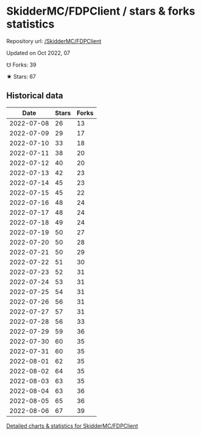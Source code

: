 # SkidderMC/FDPClient / stars & forks statistics

Repository url: [/SkidderMC/FDPClient](https://github.com/SkidderMC/FDPClient)

Updated on Oct 2022, 07

☋ Forks: 39

★ Stars: 67

## Historical data
| Date | Stars | Forks |
|------|-------|-------|
| 2022-07-08 | 26 | 13 | 
| 2022-07-09 | 29 | 17 | 
| 2022-07-10 | 33 | 18 | 
| 2022-07-11 | 38 | 20 | 
| 2022-07-12 | 40 | 20 | 
| 2022-07-13 | 42 | 23 | 
| 2022-07-14 | 45 | 23 | 
| 2022-07-15 | 45 | 22 | 
| 2022-07-16 | 48 | 24 | 
| 2022-07-17 | 48 | 24 | 
| 2022-07-18 | 49 | 24 | 
| 2022-07-19 | 50 | 27 | 
| 2022-07-20 | 50 | 28 | 
| 2022-07-21 | 50 | 29 | 
| 2022-07-22 | 51 | 30 | 
| 2022-07-23 | 52 | 31 | 
| 2022-07-24 | 53 | 31 | 
| 2022-07-25 | 54 | 31 | 
| 2022-07-26 | 56 | 31 | 
| 2022-07-27 | 57 | 31 | 
| 2022-07-28 | 56 | 33 | 
| 2022-07-29 | 59 | 36 | 
| 2022-07-30 | 60 | 35 | 
| 2022-07-31 | 60 | 35 | 
| 2022-08-01 | 62 | 35 | 
| 2022-08-02 | 64 | 35 | 
| 2022-08-03 | 63 | 35 | 
| 2022-08-04 | 63 | 36 | 
| 2022-08-05 | 65 | 36 | 
| 2022-08-06 | 67 | 39 | 


[Detailed charts & statistics for SkidderMC/FDPClient](https://reviewgithub.com/rep/SkidderMC/FDPClient)
